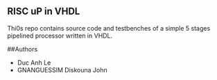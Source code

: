 ## RISC uP in VHDL

Thi0s repo contains source code and testbenches of a simple 5 stages pipelined processor written in VHDL.

##Authors 
- Duc Anh Le
- GNANGUESSIM Diskouna John
